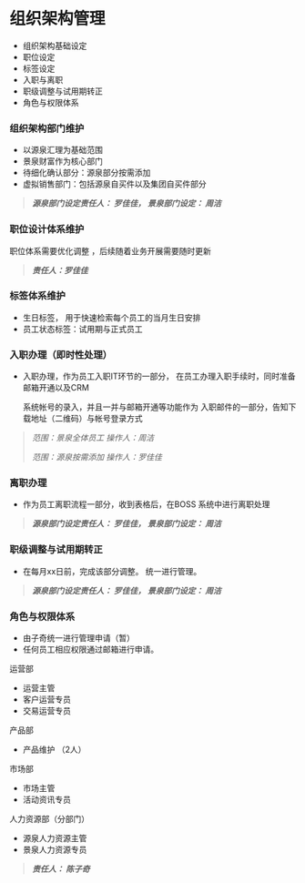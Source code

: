 # 组织架构管理



* 组织架构基础设定
* 职位设定
* 标签设定
* 入职与离职
* 职级调整与试用期转正
* 角色与权限体系



### 组织架构部门维护

* 以源泉汇理为基础范围
* 景泉财富作为核心部门
* 待细化确认部分：源泉部分按需添加
* 虚拟销售部门：包括源泉自买件以及集团自买件部分

> _**源泉部门设定责任人： 罗佳佳， 景泉部门设定： 周洁**_

### 职位设计体系维护

职位体系需要优化调整 ，后续随着业务开展需要随时更新

> _**责任人：罗佳佳**_

### 标签体系维护

* 生日标签， 用于快速检索每个员工的当月生日安排
* 员工状态标签：试用期与正式员工



### 入职办理（即时性处理）

* 入职办理，作为员工入职IT环节的一部分， 在员工办理入职手续时，同时准备邮箱开通以及CRM

  系统帐号的录入，并且一并与邮箱开通等功能作为 入职邮件的一部分，告知下载地址（二维码）与帐号登录方式

> _范围：景泉全体员工     操作人：周洁_
>
> _范围：源泉按需添加    操作人：罗佳佳_

### 离职办理

* 作为员工离职流程一部分，收到表格后，在BOSS 系统中进行离职处理

> _**源泉部门设定责任人： 罗佳佳， 景泉部门设定： 周洁**_

### 职级调整与试用期转正

* 在每月xx日前，完成该部分调整。 统一进行管理。

> _**源泉部门设定责任人： 罗佳佳， 景泉部门设定： 周洁**_

### 角色与权限体系

* 由子奇统一进行管理申请（暂）
* 任何员工相应权限通过邮箱进行申请。

运营部

* 运营主管
* 客户运营专员
* 交易运营专员

产品部

* 产品维护 （2人）

市场部

* 市场主管
* 活动资讯专员

人力资源部（分部门）

* 源泉人力资源主管
* 景泉人力资源专员

> _**责任人： 陈子奇**_



